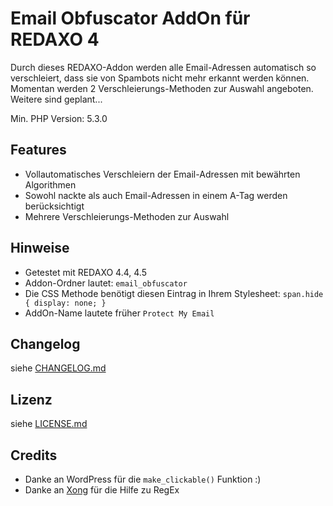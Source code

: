 Email Obfuscator AddOn für REDAXO 4
===================================

Durch dieses REDAXO-Addon werden alle Email-Adressen automatisch so verschleiert, dass sie von Spambots nicht mehr erkannt werden können. Momentan werden 2 Verschleierungs-Methoden zur Auswahl angeboten. Weitere sind geplant...

Min. PHP Version: 5.3.0

Features
--------

* Vollautomatisches Verschleiern der Email-Adressen mit bewährten Algorithmen
* Sowohl nackte als auch Email-Adressen in einem A-Tag werden berücksichtigt
* Mehrere Verschleierungs-Methoden zur Auswahl

Hinweise
--------

* Getestet mit REDAXO 4.4, 4.5
* Addon-Ordner lautet: `email_obfuscator`
* Die CSS Methode benötigt diesen Eintrag in Ihrem Stylesheet: `span.hide { display: none; }`
* AddOn-Name lautete früher `Protect My Email`

Changelog
---------

siehe [CHANGELOG.md](CHANGELOG.md)

Lizenz
------

siehe [LICENSE.md](LICENSE.md)

Credits
-------

* Danke an WordPress für die `make_clickable()` Funktion :)
* Danke an [Xong](https://github.com/xong) für die Hilfe zu RegEx
